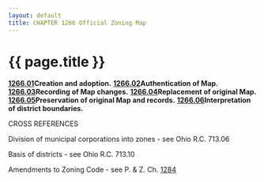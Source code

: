 ```yaml
---
layout: default 
title: CHAPTER 1266 Official Zoning Map
---
```


{{ page.title }}
================

[**1266.01**](50515abe.html)**Creation and adoption.**
[**1266.02**](50559292.html)**Authentication of Map.**
[**1266.03**](5059d576.html)**Recording of Map changes.**
[**1266.04**](505d38e0.html)**Replacement of original Map.**
[**1266.05**](5060a259.html)**Preservation of original Map and
records.** [**1266.06**](50645836.html)**Interpretation of district
boundaries.**

CROSS REFERENCES

Division of municipal corporations into zones - see Ohio R.C. 713.06

Basis of districts - see Ohio R.C. 713.10

Amendments to Zoning Code - see P. & Z. Ch. [1284](55e00b38.html)
